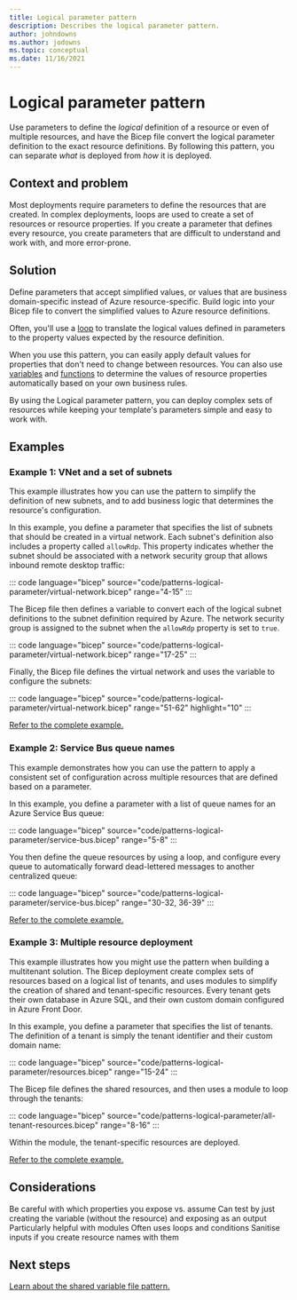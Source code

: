 ```yaml
---
title: Logical parameter pattern
description: Describes the logical parameter pattern.
author: johndowns
ms.author: jodowns
ms.topic: conceptual
ms.date: 11/16/2021
---
```

# Logical parameter pattern

Use parameters to define the *logical* definition of a resource or even of multiple resources, and have the Bicep file convert the logical parameter definition to the exact resource definitions. By following this pattern, you can separate *what* is deployed from *how* it is deployed.

## Context and problem

Most deployments require parameters to define the resources that are created. In complex deployments, loops are used to create a set of resources or resource properties. If you create a parameter that defines every resource, you create parameters that are difficult to understand and work with, and more error-prone.

## Solution

Define parameters that accept simplified values, or values that are business domain-specific instead of Azure resource-specific. Build logic into your Bicep file to convert the simplified values to Azure resource definitions.

Often, you'll use a [loop](loops.md) to translate the logical values defined in parameters to the property values expected by the resource definition.

When you use this pattern, you can easily apply default values for properties that don't need to change between resources. You can also use [variables](variables.md) and [functions](bicep-functions.md) to determine the values of resource properties automatically based on your own business rules.

By using the Logical parameter pattern, you can deploy complex sets of resources while keeping your template's parameters simple and easy to work with.

## Examples

### Example 1: VNet and a set of subnets

This example illustrates how you can use the pattern to simplify the definition of new subnets, and to add business logic that determines the resource's configuration.

In this example, you define a parameter that specifies the list of subnets that should be created in a virtual network. Each subnet's definition also includes a property called `allowRdp`. This property indicates whether the subnet should be associated with a network security group that allows inbound remote desktop traffic:

::: code language="bicep" source="code/patterns-logical-parameter/virtual-network.bicep" range="4-15" :::

The Bicep file then defines a variable to convert each of the logical subnet definitions to the subnet definition required by Azure. The network security group is assigned to the subnet when the `allowRdp` property is set to `true`.

::: code language="bicep" source="code/patterns-logical-parameter/virtual-network.bicep" range="17-25" :::

Finally, the Bicep file defines the virtual network and uses the variable to configure the subnets:

::: code language="bicep" source="code/patterns-logical-parameter/virtual-network.bicep" range="51-62" highlight="10" :::

[Refer to the complete example.](TODO)

### Example 2: Service Bus queue names

This example demonstrates how you can use the pattern to apply a consistent set of configuration across multiple resources that are defined based on a parameter.

In this example, you define a parameter with a list of queue names for an Azure Service Bus queue:

::: code language="bicep" source="code/patterns-logical-parameter/service-bus.bicep" range="5-8" :::

You then define the queue resources by using a loop, and configure every queue to automatically forward dead-lettered messages to another centralized queue:

::: code language="bicep" source="code/patterns-logical-parameter/service-bus.bicep" range="30-32, 36-39" :::

[Refer to the complete example.](TODO)

### Example 3: Multiple resource deployment

This example illustrates how you might use the pattern when building a multitenant solution. The Bicep deployment create complex sets of resources based on a logical list of tenants, and uses modules to simplify the creation of shared and tenant-specific resources. Every tenant gets their own database in Azure SQL, and their own custom domain configured in Azure Front Door.

In this example, you define a parameter that specifies the list of tenants. The definition of a tenant is simply the tenant identifier and their custom domain name:

::: code language="bicep" source="code/patterns-logical-parameter/resources.bicep" range="15-24" :::

The Bicep file defines the shared resources, and then uses a module to loop through the tenants:

::: code language="bicep" source="code/patterns-logical-parameter/all-tenant-resources.bicep" range="8-16" :::

Within the module, the tenant-specific resources are deployed.

[Refer to the complete example.](TODO)

## Considerations

<!-- TODO -->   
Be careful with which properties you expose vs. assume
Can test by just creating the variable (without the resource) and exposing as an output
Particularly helpful with modules
Often uses loops and conditions
Sanitise inputs if you create resource names with them

## Next steps

[Learn about the shared variable file pattern.](patterns-shared-variable-file.md)
